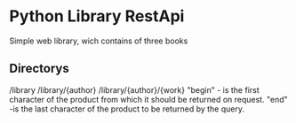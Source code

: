 # Python Library RestApi
Simple web library, wich contains of three books
## Directorys
/library
/library/{author}
/library/{author}/{work}
"begin" - is the first character of the product from which it should be returned on request.
"end" -is the last character of the product to be returned by the query.
